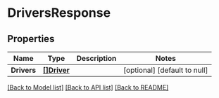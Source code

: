 # DriversResponse

## Properties
Name | Type | Description | Notes
------------ | ------------- | ------------- | -------------
**Drivers** | [**[]Driver**](Driver.md) |  | [optional] [default to null]

[[Back to Model list]](../README.md#documentation-for-models) [[Back to API list]](../README.md#documentation-for-api-endpoints) [[Back to README]](../README.md)


